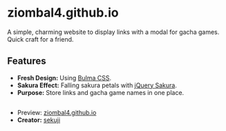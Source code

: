 # ziombal4.github.io

A simple, charming website to display links with a modal for gacha games.\
Quick craft for a friend.

## Features

- **Fresh Design:** Using [Bulma CSS](https://github.com/jgthms/bulma).
- **Sakura Effect:** Falling sakura petals with [jQuery Sakura](https://github.com/nayleen/jQuery-Sakura).
- **Purpose:** Store links and gacha game names in one place.

## 

- Preview: [ziombal4.github.io](ziombal4.github.io)
- **Creator:** [sekuji](https://github.com/sekuji)
